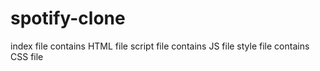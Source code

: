 ﻿# spotify-clone
 
 
index file contains HTML file
script file contains JS file
style file contains CSS file
